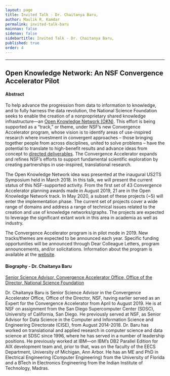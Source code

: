 ```yaml
---
layout: page
title: Invited Talk - Dr. Chaitanya Baru,
author: Maulik R. Kamdar
permalink: invited-talk-baru
mainnav: false
sidenav: false
sidebartitle: Invited Talk - Dr. Chaitanya Baru,
published: true
order: 4
---
```


----------------------------------------------------------------

## **Open Knowledge Network: An NSF Convergence Accelerator Pilot**

#### **Abstract**

To help advance the progression from data to information to knowledge, and to fully harness the data revolution, the National Science Foundation seeks to enable the creation
of a nonproprietary shared knowledge infrastructure—an [Open Knowledge Network (OKN)](https://www.nitrd.gov/pubs/open-knowledge-network-workshop-report-2018.pdf). This effort is being supported as a “track,” or theme, under NSF’s new Convergence Accelerator program, whose vision is to identify areas of use-inspired research where investment in convergent approaches – those bringing together people from across disciplines, united to solve problems – have the potential to translate to high-benefit results and advance ideas from concept to [directed deliverables](https://www.nsf.gov/od/oia/convergence-accelerator/). The Convergence Accelerator expands and refines NSF’s efforts to support fundamental scientific exploration by creating partnerships in use-inspired, translational research.

The Open Knowledge Network idea was presented at the inaugural US2TS Symposium held in March 2018. In this talk, we will present the current status of this NSF-supported activity. From the first set of 43 Convergence Accelerator planning awards made in August 2019, 21 are in the Open Knowledge Network track. In May 2020, a subset of these projects (~5) will enter the implementation phase. The current set of projects cover a wide range of domains and address a range of technical issues related to the creation and use of knowledge networks/graphs. The projects are expected to leverage the significant extant work in this area in academia as well as industry.

The Convergence Accelerator program is in pilot mode in 2019. New tracks/themes are expected to be announced each year. Specific funding opportunities will be announced through
Dear Colleague Letters, program announcements, and/or solicitations. Information about the program is available at the [website](https://www.nsf.gov/od/oia/convergence-accelerator/).

#### **Biography - Dr. Chaitanya Baru**

[Senior Science Advisor, Convergence Accelerator Office, Office of the Director, National Science Foundation](https://acid.sdsc.edu/users/chaitan-baru)

Dr. Chaitanya Baru is Senior Science Advisor in the Convergence Accelerator Office, Office of the Director, NSF, having earlier served as an Expert for the Convergence Accelerator from April to August 2019. He is at NSF on assignment from the San Diego Supercomputer Center (SDSC), University of California, San Diego. He previously served at NSF, as Senior Advisor for Data Science in the Computer and Information Science and Engineering Directorate (CISE), from August 2014-2018. Dr. Baru has worked on translational and applied research in computer science and data science at SDSC since 1996, where he has served in a number of leadership positions. He previously worked at IBM—on IBM’s DB2 Parallel Edition for AIX development team and, prior to that, was on the faculty of the EECS Department, University of Michigan, Ann Arbor. He has an ME and PhD in Electrical Engineering (Computer Engineering) from the University of Florida and a BTech in Electronics Engineering from the Indian Institute of Technology, Madras.